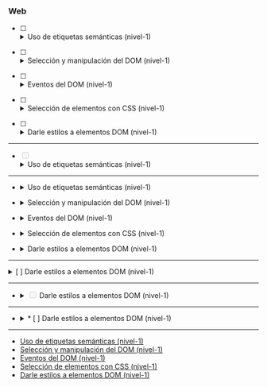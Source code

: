 ### Web

* [ ] <details><summary>Uso de etiquetas semánticas (nivel-1)</summary><ul>
	  <li><a href="//developer.mozilla.org/en-US/docs/Web/HTML/Element/p"><code>p</code></a></li>
	  <li><a href="//developer.mozilla.org/en-US/docs/Web/HTML/Element/a"><code>a</code></a></li>
	  <li><a href="//developer.mozilla.org/en-US/docs/Web/HTML/Element/Heading_Elements"><code>headings (h1, etc)</code></a></li>
	  <li><a href="//developer.mozilla.org/en-US/docs/Web/HTML/Element/div"><code>div</code></a></li>
	  <li><a href="//developer.mozilla.org/en-US/docs/Web/HTML/Element/span"><code>span</code></a></li>
	</ul>
</details>

* [ ] <details><summary>Selección y manipulación del DOM (nivel-1)</summary><ul>
	  <li><a href="//developer.mozilla.org/en-US/docs/Web/HTML/Element/p"><code>p</code></a></li>
	  <li><a href="//developer.mozilla.org/en-US/docs/Web/HTML/Element/a"><code>a</code></a></li>
	  <li><a href="//developer.mozilla.org/en-US/docs/Web/HTML/Element/Heading_Elements"><code>headings (h1, etc)</code></a></li>
	  <li><a href="//developer.mozilla.org/en-US/docs/Web/HTML/Element/div"><code>div</code></a></li>
	  <li><a href="//developer.mozilla.org/en-US/docs/Web/HTML/Element/span"><code>span</code></a></li>
	</ul>
</details>

* [ ] <details><summary>Eventos del DOM (nivel-1)</summary><ul>
	  <li><a href="//developer.mozilla.org/en-US/docs/Web/HTML/Element/p"><code>p</code></a></li>
	  <li><a href="//developer.mozilla.org/en-US/docs/Web/HTML/Element/a"><code>a</code></a></li>
	  <li><a href="//developer.mozilla.org/en-US/docs/Web/HTML/Element/Heading_Elements"><code>headings (h1, etc)</code></a></li>
	  <li><a href="//developer.mozilla.org/en-US/docs/Web/HTML/Element/div"><code>div</code></a></li>
	  <li><a href="//developer.mozilla.org/en-US/docs/Web/HTML/Element/span"><code>span</code></a></li>
	</ul>
</details>

* [ ] <details><summary>Selección de elementos con CSS (nivel-1)</summary><ul>
	  <li><a href="//developer.mozilla.org/en-US/docs/Web/HTML/Element/p"><code>p</code></a></li>
	  <li><a href="//developer.mozilla.org/en-US/docs/Web/HTML/Element/a"><code>a</code></a></li>
	  <li><a href="//developer.mozilla.org/en-US/docs/Web/HTML/Element/Heading_Elements"><code>headings (h1, etc)</code></a></li>
	  <li><a href="//developer.mozilla.org/en-US/docs/Web/HTML/Element/div"><code>div</code></a></li>
	  <li><a href="//developer.mozilla.org/en-US/docs/Web/HTML/Element/span"><code>span</code></a></li>
	</ul>
</details>

* [ ] <details><summary>Darle estilos a elementos DOM (nivel-1)</summary><ul>
	  <li><a href="//developer.mozilla.org/en-US/docs/Web/HTML/Element/p"><code>p</code></a></li>
	  <li><a href="//developer.mozilla.org/en-US/docs/Web/HTML/Element/a"><code>a</code></a></li>
	  <li><a href="//developer.mozilla.org/en-US/docs/Web/HTML/Element/Heading_Elements"><code>headings (h1, etc)</code></a></li>
	  <li><a href="//developer.mozilla.org/en-US/docs/Web/HTML/Element/div"><code>div</code></a></li>
	  <li><a href="//developer.mozilla.org/en-US/docs/Web/HTML/Element/span"><code>span</code></a></li>
	</ul>
</details>

---

<ul class="contains-task-list">
	<li class="task-list-item">
		<input type="checkbox" id disabled class="task-list-item-checbox"><details><summary>Uso de etiquetas semánticas (nivel-1)</summary><ul>
	  <li><a href="//developer.mozilla.org/en-US/docs/Web/HTML/Element/p"><code>p</code></a></li>
	  <li><a href="//developer.mozilla.org/en-US/docs/Web/HTML/Element/a"><code>a</code></a></li>
	  <li><a href="//developer.mozilla.org/en-US/docs/Web/HTML/Element/Heading_Elements"><code>headings (h1, etc)</code></a></li>
	  <li><a href="//developer.mozilla.org/en-US/docs/Web/HTML/Element/div"><code>div</code></a></li>
	  <li><a href="//developer.mozilla.org/en-US/docs/Web/HTML/Element/span"><code>span</code></a></li>
	</ul>
</details>
	</li>
</ul>

---

* <details><summary>Uso de etiquetas semánticas (nivel-1)</summary><ul>
	  <li><a href="//developer.mozilla.org/en-US/docs/Web/HTML/Element/p"><code>p</code></a></li>
	  <li><a href="//developer.mozilla.org/en-US/docs/Web/HTML/Element/a"><code>a</code></a></li>
	  <li><a href="//developer.mozilla.org/en-US/docs/Web/HTML/Element/Heading_Elements"><code>headings (h1, etc)</code></a></li>
	  <li><a href="//developer.mozilla.org/en-US/docs/Web/HTML/Element/div"><code>div</code></a></li>
	  <li><a href="//developer.mozilla.org/en-US/docs/Web/HTML/Element/span"><code>span</code></a></li>
	</ul>
</details>

* <details><summary>Selección y manipulación del DOM (nivel-1)</summary><ul>
	  <li><a href="//developer.mozilla.org/en-US/docs/Web/HTML/Element/p"><code>p</code></a></li>
	  <li><a href="//developer.mozilla.org/en-US/docs/Web/HTML/Element/a"><code>a</code></a></li>
	  <li><a href="//developer.mozilla.org/en-US/docs/Web/HTML/Element/Heading_Elements"><code>headings (h1, etc)</code></a></li>
	  <li><a href="//developer.mozilla.org/en-US/docs/Web/HTML/Element/div"><code>div</code></a></li>
	  <li><a href="//developer.mozilla.org/en-US/docs/Web/HTML/Element/span"><code>span</code></a></li>
	</ul>
</details>

* <details><summary>Eventos del DOM (nivel-1)</summary><ul>
	  <li><a href="//developer.mozilla.org/en-US/docs/Web/HTML/Element/p"><code>p</code></a></li>
	  <li><a href="//developer.mozilla.org/en-US/docs/Web/HTML/Element/a"><code>a</code></a></li>
	  <li><a href="//developer.mozilla.org/en-US/docs/Web/HTML/Element/Heading_Elements"><code>headings (h1, etc)</code></a></li>
	  <li><a href="//developer.mozilla.org/en-US/docs/Web/HTML/Element/div"><code>div</code></a></li>
	  <li><a href="//developer.mozilla.org/en-US/docs/Web/HTML/Element/span"><code>span</code></a></li>
	</ul>
</details>

* <details><summary>Selección de elementos con CSS (nivel-1)</summary><ul>
	  <li><a href="//developer.mozilla.org/en-US/docs/Web/HTML/Element/p"><code>p</code></a></li>
	  <li><a href="//developer.mozilla.org/en-US/docs/Web/HTML/Element/a"><code>a</code></a></li>
	  <li><a href="//developer.mozilla.org/en-US/docs/Web/HTML/Element/Heading_Elements"><code>headings (h1, etc)</code></a></li>
	  <li><a href="//developer.mozilla.org/en-US/docs/Web/HTML/Element/div"><code>div</code></a></li>
	  <li><a href="//developer.mozilla.org/en-US/docs/Web/HTML/Element/span"><code>span</code></a></li>
	</ul>
</details>

* <details><summary>Darle estilos a elementos DOM (nivel-1)</summary><ul>
	  <li><a href="//developer.mozilla.org/en-US/docs/Web/HTML/Element/p"><code>p</code></a></li>
	  <li><a href="//developer.mozilla.org/en-US/docs/Web/HTML/Element/a"><code>a</code></a></li>
	  <li><a href="//developer.mozilla.org/en-US/docs/Web/HTML/Element/Heading_Elements"><code>headings (h1, etc)</code></a></li>
	  <li><a href="//developer.mozilla.org/en-US/docs/Web/HTML/Element/div"><code>div</code></a></li>
	  <li><a href="//developer.mozilla.org/en-US/docs/Web/HTML/Element/span"><code>span</code></a></li>
	</ul>
</details>

---

<details><summary>[ ] Darle estilos a elementos DOM (nivel-1)</summary><ul>
	  <li><a href="//developer.mozilla.org/en-US/docs/Web/HTML/Element/p"><code>p</code></a></li>
	  <li><a href="//developer.mozilla.org/en-US/docs/Web/HTML/Element/a"><code>a</code></a></li>
	  <li><a href="//developer.mozilla.org/en-US/docs/Web/HTML/Element/Heading_Elements"><code>headings (h1, etc)</code></a></li>
	  <li><a href="//developer.mozilla.org/en-US/docs/Web/HTML/Element/div"><code>div</code></a></li>
	  <li><a href="//developer.mozilla.org/en-US/docs/Web/HTML/Element/span"><code>span</code></a></li>
	</ul>
</details>

---

<ul class="contains-task-list">
	<li class="task-list-item">
		<details><summary><input type="checkbox" id disabled class="task-list-item-checbox"> Darle estilos a elementos DOM (nivel-1)</summary><ul>
			  <li><a href="//developer.mozilla.org/en-US/docs/Web/HTML/Element/p"><code>p</code></a></li>
			  <li><a href="//developer.mozilla.org/en-US/docs/Web/HTML/Element/a"><code>a</code></a></li>
			  <li><a href="//developer.mozilla.org/en-US/docs/Web/HTML/Element/Heading_Elements"><code>headings (h1, etc)</code></a></li>
			  <li><a href="//developer.mozilla.org/en-US/docs/Web/HTML/Element/div"><code>div</code></a></li>
			  <li><a href="//developer.mozilla.org/en-US/docs/Web/HTML/Element/span"><code>span</code></a></li>
			</ul>
		</details>
	</li>
</ul>

---

<ul class="contains-task-list">
	<li class="task-list-item">
		<details><summary>* [ ] Darle estilos a elementos DOM (nivel-1)</summary><ul>
			  <li><a href="//developer.mozilla.org/en-US/docs/Web/HTML/Element/p"><code>p</code></a></li>
			  <li><a href="//developer.mozilla.org/en-US/docs/Web/HTML/Element/a"><code>a</code></a></li>
			  <li><a href="//developer.mozilla.org/en-US/docs/Web/HTML/Element/Heading_Elements"><code>headings (h1, etc)</code></a></li>
			  <li><a href="//developer.mozilla.org/en-US/docs/Web/HTML/Element/div"><code>div</code></a></li>
			  <li><a href="//developer.mozilla.org/en-US/docs/Web/HTML/Element/span"><code>span</code></a></li>
			</ul>
		</details>
	</li>
</ul>

---

- [Uso de etiquetas semánticas (nivel-1)](./micro-skills/semantic-html-1.md)
- [Selección y manipulación del DOM (nivel-1)](./micro-skills/DOM-manipulation-1.md)
- [Eventos del DOM (nivel-1)](./micro-skills/DOM-events-1.md)
- [Selección de elementos con CSS (nivel-1)](./micro-skills/CSS-selectors-1.md)
- [Darle estilos a elementos DOM (nivel-1)](./micro-skills/CSS-styling-1.md)
